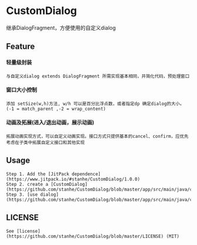 # CustomDialog
继承DialogFragment，方便使用的自定义dialog
## Feature
#### 轻量级封装
    与自定义dialog extends DialogFragment 所需实现基本相同，并简化代码，预处理窗口
#### 窗口大小控制 
    添加 setSize(w,h)方法, w/h 可以是百分比浮点数，或者指定dp 确定dialog的大小。(-1 = match_parent ,-2 = wrap_content)
#### 动画及拓展(进入/退出动画，展示动画)
    拓展动画实现方式，可以自定义动画实现。接口方式只提供基本的cancel、confirm，应优先考虑在子类中拓展自定义接口和其他实现

## Usage
    Step 1. Add the [JitPack dependence](https://www.jitpack.io/#stanhe/CustomDialog/1.0.0)
    Step 2. create a [CustomDialog](https://github.com/stanhe/CustomDialog/blob/master/app/src/main/java/com/stan/customdialogfragment/CustomDialog.java)
    Step 3. [use dialog](https://github.com/stanhe/CustomDialog/blob/master/app/src/main/java/com/stan/customdialogfragment/MainActivity.java)
## LICENSE
    See [license](https://github.com/stanhe/CustomDialog/blob/master/LICENSE) (MIT)

